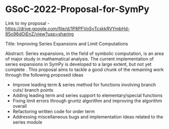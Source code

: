 # GSoC-2022-Proposal-for-SymPy
Link to my proposal - https://drive.google.com/file/d/1P8PFVoSyTcskkRVYmbHd-85o96dOiEnZ/view?usp=sharing

Title: Improving Series Expansions and Limit Computations

Abstract:
Series expansions, in the field of symbolic computation, is an area of major study in mathematical analysis. The current implementation of series expansions in SymPy is developed to a large extent, but not yet complete . This proposal aims to tackle a good chunk of the remaining work through the following proposed ideas 
* Improve leading term & series method for functions involving branch cuts/ branch points 
* Adding leading term and series support to elementary/special functions 
* Fixing limit errors through gruntz algorithm and improving the algorithm overall 
* Refactoring written code for order term 
* Addressing miscellaneous bugs and implementation ideas related to the series module
